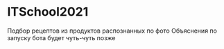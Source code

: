 # ITSchool2021
Подбор рецептов из продуктов распознанных по фото
Объяснения по запуску бота будет чуть-чуть позже
